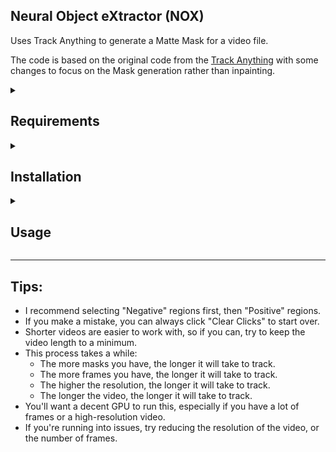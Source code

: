 <p align="center">

## Neural Object eXtractor (NOX)

Uses Track Anything to generate a Matte Mask for a video file.

The code is based on the original code from the [Track Anything](https://github.com/gaomingqi/Track-Anything) with some changes to focus on the Mask generation rather than inpainting.
</p>
<details>
<summary>

## Requirements
</summary>

The following items are required to run the code (download and set them up if you haven't already)
1. Python 3.11
    - [Windows](https://www.python.org/downloads/release/python-3119/)
    - [Mac](https://www.python.org/downloads/macos/)

2. Once installed, you'll need to install [Poetry](https://python-poetry.org/docs/)
    - Run the following command in your terminal:
    ```bash
   pip install poetry
    ```
</details>

<details>
<summary>

## Installation
</summary>

#### This part requires you to be able to utilize your terminal:

- On Windows, press `Win + R`, type `powershell` and press `Enter`
- On Mac, press `Cmd + Space`, type `terminal` and press `Enter`
- On Linux, press `Ctrl + Alt + T`

To navigate to the folder where you want to download the code, use the `cd` command. For example, to navigate to the Desktop, you would type:
```bash
cd ~/<path>/<to>/<folder>
```

i.e.
```bash
cd ~/Downloads/NOX-ify
```

Once you're in the code directory, you need to install the required packages. We'll use Poetry to do this. Run the following command:
```bash
poetry install
```

This will create a new virtual environment and install the required packages. Once this is done, you can run the code using the following command:
```bash
poetry run python app.py
```

or to run using your CPU (not recommended):
```bash
poetry run python app.py --device "cpu"
```
Using the CPU will be **significantly** slower than using a GPU, but it's an option if you don't have a GPU available.)

<hr>

**Note:** The first time you run the code, it will take a while to start as it downloads the required models. Subsequent runs will be faster.

Once the application starts, you can access it by going to `http://localhost:12212` in your browser.

</details>

<details>
<summary>

## Usage
</summary>

The application is pretty straightforward to use.

Here's the steps to reproduce the Matte Mask:

1. Once you open the UI, upload your video file by clicking on the `Choose File` button.
2. You'll be presented with a preview of the video. You can resize the video if it's super large, or you don't have a lot of VRAM.
3. Then, click "Get Video Info" to get the video information.
4. Once the video's frames are chopped - the UI will show you the selection screen.
5. You'll select the "Brightness Threshold" to properly mask things like Teeth or Glasses
6. You'll want to pan through the frames, and find a frame where the object you want to mask is visible.
   - Use the Slider to pan through the frames, or select a frame number on the right.   
7. Begin Selecting your masks by clicking on regions in the image
   - When you want a mask to include a selected region select **"Positive"**
   - When you want to exclude a region - select **"Negative"**
   
8. Once you're done, click "Add Mask" to add the mask to the list.
9. Do this until you have all the masks you need.
10. Then, click "Tracking" to start the tracking process.
11. Once the tracking is done, the video mask will be generated and show below the editing UI (you can download it by clicking the "Download" button in the top right corner).
    - If it doesn't look right, you can always go back and edit the **Brightness Threshold**, which will help "clean" the mask to be tighter. The higher the threshold, the brighter the object needs to be to be included in the masked region.
    - It's a bit of a trial and error process, but it's pretty quick once you get the hang of it.

</details>

<hr>

## **Tips:**
   - I recommend selecting "Negative" regions first, then "Positive" regions.
   - If you make a mistake, you can always click "Clear Clicks" to start over.
   - Shorter videos are easier to work with, so if you can, try to keep the video length to a minimum.
   - This process takes a while:
     - The more masks you have, the longer it will take to track.
     - The more frames you have, the longer it will take to track.
     - The higher the resolution, the longer it will take to track.
     - The longer the video, the longer it will take to track.
   - You'll want a decent GPU to run this, especially if you have a lot of frames or a high-resolution video.
   - If you're running into issues, try reducing the resolution of the video, or the number of frames.



